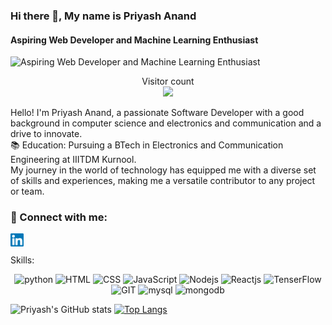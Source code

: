 ### Hi there 👋, My name is Priyash Anand
#### Aspiring Web Developer and Machine Learning Enthusiast
![Aspiring Web Developer and Machine Learning Enthusiast](https://user-images.githubusercontent.com/48784001/203785020-2b4826c1-7ddb-4de8-b65b-ebf6e04c5290.jpeg)
<p align="center"> 
  Visitor count<br>
  <img src="https://profile-counter.glitch.me/priyashanand/count.svg" />
</p>

Hello! I'm Priyash Anand, a passionate Software Developer with a good background in computer science and electronics and communication and a drive to innovate.
</br>
📚 Education: Pursuing a BTech in Electronics and Communication Engineering at IIITDM Kurnool.
</br>
My journey in the world of technology has equipped me with a diverse set of skills and experiences, making me a versatile contributor to any project or team.

### 🤝 Connect with me:

<a href="https://www.linkedin.com/in/maahi-khazi-898421228/"><img align="left" src="https://raw.githubusercontent.com/MaahiKhazi/MaahiKhazi/main/linkedin.svg" alt="Maahi | LinkedIn" width="21px"/></a>
</br>
</br>
Skills: 

<p align="center">
      <img src="https://www.vectorlogo.zone/logos/python/python-icon.svg" alt="python" width="55" height="55"/>
      <img src="https://www.vectorlogo.zone/logos/w3_html5/w3_html5-icon.svg" alt="HTML" width="55" height="55"/>
      <img src="https://www.vectorlogo.zone/logos/w3_css/w3_css-icon.svg" alt="CSS" width="55" height="55"/>
      <img src="https://upload.vectorlogo.zone/logos/javascript/images/239ec8a4-163e-4792-83b6-3f6d96911757.svg" alt="JavaScript" width="55" height="55"/>
      <img src="https://www.vectorlogo.zone/logos/nodejs/nodejs-icon.svg" alt="Nodejs" width="55" height="55"/>
      <img src="https://www.vectorlogo.zone/logos/reactjs/reactjs-icon.svg" alt="Reactjs" width="55" height="55"/>
      <img src="https://www.vectorlogo.zone/logos/tensorflow/tensorflow-icon.svg" alt="TenserFlow" width="55" height="55"/>
      <img src="https://www.vectorlogo.zone/logos/git-scm/git-scm-icon.svg" alt="GIT" width="55" height="55"/> 
      <img src="https://www.vectorlogo.zone/logos/mysql/mysql-icon.svg" alt="mysql" width="45" height="55"/>
      <img src="https://www.vectorlogo.zone/logos/mongodb/mongodb-icon.svg" alt="mongodb" width="45" height="55"/>
</p>

![Priyash's GitHub stats](https://github-readme-stats.vercel.app/api?username=priyashanand&theme=monokai&show_icons=true)
[![Top Langs](https://github-readme-stats.vercel.app/api/top-langs/?username=MaahiKhazi&layout=compact&text_color=daf7dc&bg_color=151515&hide=css,html,php)](https://github.com/anuraghazra/github-readme-stats)
